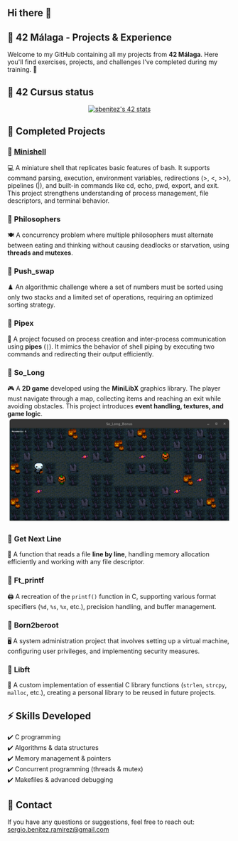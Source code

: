 ## Hi there 👋

## 🏫 42 Málaga - Projects & Experience  

Welcome to my GitHub containing all my projects from **42 Málaga**. Here you'll find exercises, projects, and challenges I've completed during my training. 🚀  

## 📌 42 Cursus status

<p align=center>
  <a href="https://github.com/oakoudad/badge42"><img src="https://badge.mediaplus.ma/kettlebells/sbenitez?1337Badge=off&UM6P=off" alt="sbenitez's 42 stats" /></a>
</p>

## 📂 Completed Projects  

### 🔹 **[Minishell](https://github.com/Sergio-Benitez/42/tree/master/Cursus/Minishell)**  
💻 A miniature shell that replicates basic features of bash. It supports command parsing, execution, environment variables, redirections (>, <, >>), pipelines (|), and built-in commands like cd, echo, pwd, export, and exit. This project strengthens understanding of process management, file descriptors, and terminal behavior.

### 🔹 **Philosophers**  
🍽️ A concurrency problem where multiple philosophers must alternate between eating and thinking without causing deadlocks or starvation, using **threads and mutexes**.  

### 🔹 **Push_swap**  
♟️ An algorithmic challenge where a set of numbers must be sorted using only two stacks and a limited set of operations, requiring an optimized sorting strategy.  

### 🔹 **Pipex**  
🔀 A project focused on process creation and inter-process communication using **pipes** (`|`). It mimics the behavior of shell piping by executing two commands and redirecting their output efficiently.  

### 🔹 **So_Long**  
🎮 A **2D game** developed using the **MiniLibX** graphics library. The player must navigate through a map, collecting items and reaching an exit while avoiding obstacles. This project introduces **event handling, textures, and game logic**.  
![So_Long Screenshot](https://github.com/Sergio-Benitez/42/blob/master/so_long_screenshot.png)

### 🔹 **Get Next Line**  
📜 A function that reads a file **line by line**, handling memory allocation efficiently and working with any file descriptor.  

### 🔹 **Ft_printf**  
🖨️ A recreation of the `printf()` function in C, supporting various format specifiers (`%d`, `%s`, `%x`, etc.), precision handling, and buffer management.  

### 🔹 **Born2beroot**  
🖥️ A system administration project that involves setting up a virtual machine, configuring user privileges, and implementing security measures.  

### 🔹 **Libft**  
📝 A custom implementation of essential C library functions (`strlen`, `strcpy`, `malloc`, etc.), creating a personal library to be reused in future projects.  


## ⚡ Skills Developed  
✔️ C programming  
✔️ Algorithms & data structures  
✔️ Memory management & pointers  
✔️ Concurrent programming (threads & mutex)  
✔️ Makefiles & advanced debugging  

## 📌 Contact  
If you have any questions or suggestions, feel free to reach out: sergio.benitez.ramirez@gmail.com

<!--
**Sergio-Benitez/Sergio-Benitez** is a ✨ _special_ ✨ repository because its `README.md` (this file) appears on your GitHub profile.

Here are some ideas to get you started:

- 🔭 I’m currently working on ...
- 🌱 I’m currently learning ...
- 👯 I’m looking to collaborate on ...
- 🤔 I’m looking for help with ...
- 💬 Ask me about ...
- 📫 How to reach me: ...
- 😄 Pronouns: ...
- ⚡ Fun fact: ...
-->
